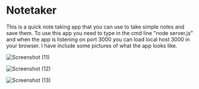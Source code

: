 # Notetaker

This is a quick note taking app that you can use to take simple notes and save them.
To use this app you need to type in the cmd line "node server.js" and when the app is listening on port 3000 you can load local host 3000 in your browser.
I have include some pictures of what the app looks like. 

![Screenshot (11)](https://user-images.githubusercontent.com/68261092/104103282-14872b80-5256-11eb-9484-8a2e23c9e0e5.png)

![Screenshot (12)](https://user-images.githubusercontent.com/68261092/104103287-194bdf80-5256-11eb-879e-c78e098429f2.png)

![Screenshot (13)](https://user-images.githubusercontent.com/68261092/104103296-24067480-5256-11eb-93c2-1cd895eadfc3.png)
